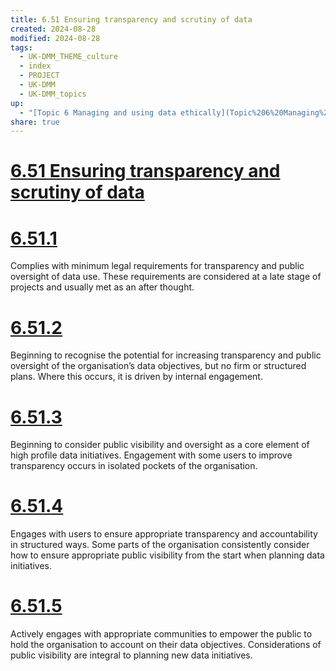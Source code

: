 ```yaml
---
title: 6.51 Ensuring transparency and scrutiny of data
created: 2024-08-28
modified: 2024-08-28
tags:
  - UK-DMM_THEME_culture
  - index
  - PROJECT
  - UK-DMM
  - UK-DMM_topics
up:
  - "[Topic 6 Managing and using data ethically](Topic%206%20Managing%20and%20using%20data%20ethically.md)"
share: true
---
```

# [6.51 Ensuring transparency and scrutiny of data](6.51%20Ensuring%20transparency%20and%20scrutiny%20of%20data.md)
# [6.51.1](6.51.1.md)

Complies with minimum legal requirements for transparency and public oversight of data use. These requirements are considered at a late stage of projects and usually met as an after thought.

# [6.51.2](6.51.2.md)

Beginning to recognise the potential for increasing transparency and public oversight of the organisation’s data objectives, but no firm or structured plans. Where this occurs, it is driven by internal engagement.

# [6.51.3](6.51.3.md)

Beginning to consider public visibility and oversight as a core element of high profile data initiatives. Engagement with some users to improve transparency occurs in isolated pockets of the organisation.

# [6.51.4](6.51.4.md)

Engages with users to ensure appropriate transparency and accountability in structured ways. Some parts of the organisation consistently consider how to ensure appropriate public visibility from the start when planning data initiatives.

# [6.51.5](6.51.5.md)

Actively engages with appropriate communities to empower the public to hold the organisation to account on their data objectives. Considerations of public visibility are integral to planning new data initiatives.
